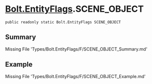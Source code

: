 # [Bolt.EntityFlags](Types/Bolt.EntityFlags.md).SCENE_OBJECT
`public readonly static Bolt.EntityFlags SCENE_OBJECT`
## Summary
Missing File 'Types/Bolt.EntityFlags/F/SCENE_OBJECT_Summary.md'
## Example
Missing File 'Types/Bolt.EntityFlags/F/SCENE_OBJECT_Example.md'
